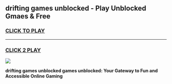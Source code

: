 
## drifting games unblocked - Play Unblocked Gmaes & Free
<h3>
<a href="https://news.freeplayer.one?title=drifting_games_unblocked&ref=16F">CLICK TO PLAY</a></h3>
<hr>

<h3>
<a href="https://news.freeplayer.one?title=drifting_games_unblocked&ref=16F">CLICK 2 PLAY</a>
  
</h3>

<a href="https://news.freeplayer.one?title=drifting_games_unblocked&ref=16F/"><img src="https://clearcache.store/games.png"></a>


**drifting games unblocked games unblocked: Your Gateway to Fun and Accessible Online Gaming**
